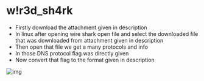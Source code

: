 # w!r3d_sh4rk

- Firstly download the attachment given in description
- In linux after opening wire shark open file and select the downloaded file that was downloaded from attachment given in description
- Then open that file we get a many protocols and info
- In those DNS protocol flag was directly given
-  Now convert that flag to the format given in description

![img](https://github.com/Sreehithavarma23/wired-ctf/blob/main/screenshots/Screenshot%20from%202023-08-28%2009-55-02.png)
